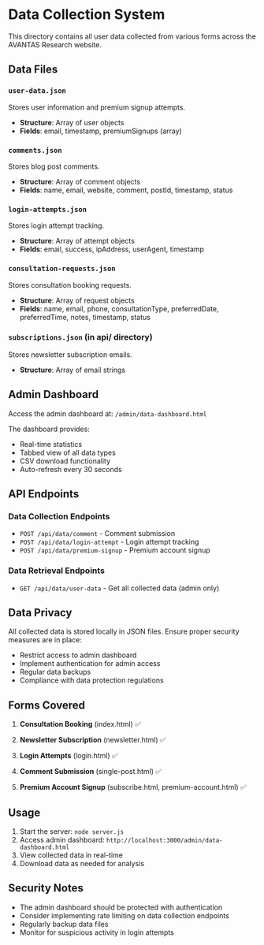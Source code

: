 # Data Collection System

This directory contains all user data collected from various forms across the AVANTAS Research website.

## Data Files

### `user-data.json`
Stores user information and premium signup attempts.
- **Structure**: Array of user objects
- **Fields**: email, timestamp, premiumSignups (array)



### `comments.json`
Stores blog post comments.
- **Structure**: Array of comment objects
- **Fields**: name, email, website, comment, postId, timestamp, status

### `login-attempts.json`
Stores login attempt tracking.
- **Structure**: Array of attempt objects
- **Fields**: email, success, ipAddress, userAgent, timestamp

### `consultation-requests.json`
Stores consultation booking requests.
- **Structure**: Array of request objects
- **Fields**: name, email, phone, consultationType, preferredDate, preferredTime, notes, timestamp, status

### `subscriptions.json` (in api/ directory)
Stores newsletter subscription emails.
- **Structure**: Array of email strings

## Admin Dashboard

Access the admin dashboard at: `/admin/data-dashboard.html`

The dashboard provides:
- Real-time statistics
- Tabbed view of all data types
- CSV download functionality
- Auto-refresh every 30 seconds

## API Endpoints

### Data Collection Endpoints
- `POST /api/data/comment` - Comment submission
- `POST /api/data/login-attempt` - Login attempt tracking
- `POST /api/data/premium-signup` - Premium account signup

### Data Retrieval Endpoints
- `GET /api/data/user-data` - Get all collected data (admin only)

## Data Privacy

All collected data is stored locally in JSON files. Ensure proper security measures are in place:
- Restrict access to admin dashboard
- Implement authentication for admin access
- Regular data backups
- Compliance with data protection regulations

## Forms Covered

1. **Consultation Booking** (index.html) ✅
2. **Newsletter Subscription** (newsletter.html) ✅

4. **Login Attempts** (login.html) ✅
5. **Comment Submission** (single-post.html) ✅
6. **Premium Account Signup** (subscribe.html, premium-account.html) ✅

## Usage

1. Start the server: `node server.js`
2. Access admin dashboard: `http://localhost:3000/admin/data-dashboard.html`
3. View collected data in real-time
4. Download data as needed for analysis

## Security Notes

- The admin dashboard should be protected with authentication
- Consider implementing rate limiting on data collection endpoints
- Regularly backup data files
- Monitor for suspicious activity in login attempts 